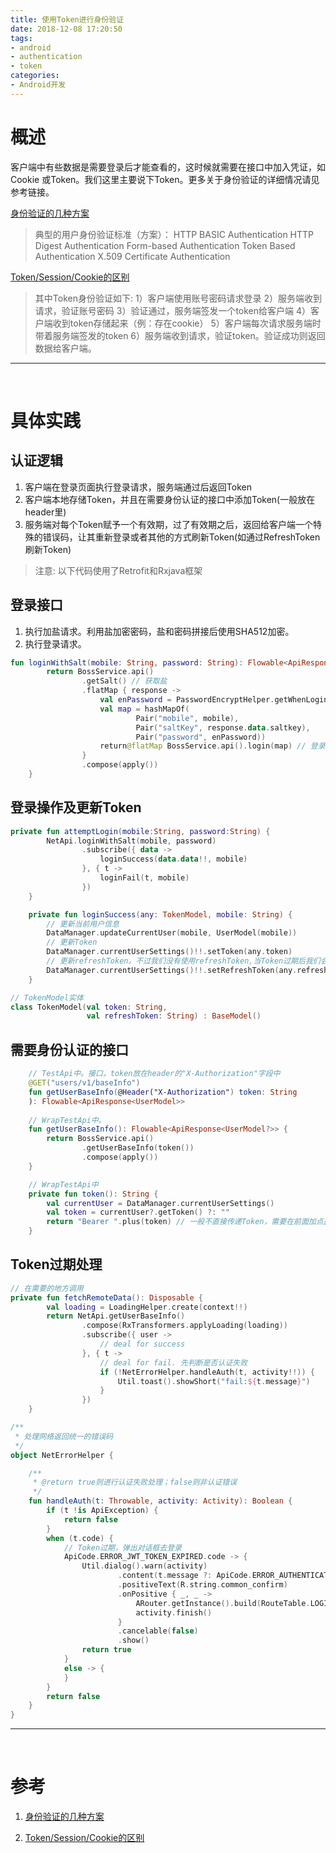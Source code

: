 ```yaml
---
title: 使用Token进行身份验证
date: 2018-12-08 17:20:50
tags:
- android
- authentication
- token
categories:
- Android开发
---
```


# 概述

客户端中有些数据是需要登录后才能查看的，这时候就需要在接口中加入凭证，如Cookie 或Token。我们这里主要说下Token。更多关于身份验证的详细情况请见参考链接。

[身份验证的几种方案](https://www.jianshu.com/p/eaf9197abb6b)

> 典型的用户身份验证标准（方案）：
> HTTP BASIC Authentication
> HTTP Digest Authentication
> Form-based Authentication
> Token Based Authentication
> X.509 Certificate Authentication

[Token/Session/Cookie的区别](https://www.jianshu.com/p/5ac166c5fe76)

>其中Token身份验证如下:
>1）客户端使用账号密码请求登录
>2）服务端收到请求，验证账号密码
>3）验证通过，服务端签发一个token给客户端
>4）客户端收到token存储起来（例：存在cookie）
>5）客户端每次请求服务端时带着服务端签发的token
>6）服务端收到请求，验证token。验证成功则返回数据给客户端。

----

<br>

# 具体实践

## 认证逻辑

1. 客户端在登录页面执行登录请求，服务端通过后返回Token
2. 客户端本地存储Token，并且在需要身份认证的接口中添加Token(一般放在header里)
3. 服务端对每个Token赋予一个有效期，过了有效期之后，返回给客户端一个特殊的错误码，让其重新登录或者其他的方式刷新Token(如通过RefreshToken刷新Token)

>注意: 以下代码使用了Retrofit和Rxjava框架

## 登录接口

1. 执行加盐请求。利用盐加密密码，盐和密码拼接后使用SHA512加密。
2. 执行登录请求。

```kotlin
fun loginWithSalt(mobile: String, password: String): Flowable<ApiResponse<TokenModel?>> {
        return BossService.api()
                .getSalt() // 获取盐
                .flatMap { response ->
                    val enPassword = PasswordEncryptHelper.getWhenLogin(password, response.data!!.salt) // 加密
                    val map = hashMapOf(
                            Pair("mobile", mobile),
                            Pair("saltKey", response.data.saltkey),
                            Pair("password", enPassword))
                    return@flatMap BossService.api().login(map) // 登录
                }
                .compose(apply())
    }
```

## 登录操作及更新Token

```kotlin
private fun attemptLogin(mobile:String, password:String) {
        NetApi.loginWithSalt(mobile, password)
                .subscribe({ data ->
                    loginSuccess(data.data!!, mobile)
                }, { t ->
                    loginFail(t, mobile)
                })
    }

    private fun loginSuccess(any: TokenModel, mobile: String) {
	    // 更新当前用户信息
        DataManager.updateCurrentUser(mobile, UserModel(mobile))
        // 更新Token
        DataManager.currentUserSettings()!!.setToken(any.token)
		// 更新refreshToken。不过我们没有使用refreshToken,当Token过期后我们会提示用户去登录。        
        DataManager.currentUserSettings()!!.setRefreshToken(any.refreshToken)
    }

// TokenModel实体
class TokenModel(val token: String,
                 val refreshToken: String) : BaseModel()
```

## 需要身份认证的接口

```kotlin
	// TestApi中。接口，token放在header的"X-Authorization"字段中
    @GET("users/v1/baseInfo")
    fun getUserBaseInfo(@Header("X-Authorization") token: String
    ): Flowable<ApiResponse<UserModel>>
	
	// WrapTestApi中。
    fun getUserBaseInfo(): Flowable<ApiResponse<UserModel?>> {
        return BossService.api()
                .getUserBaseInfo(token())
                .compose(apply())
    }

	// WrapTestApi中
    private fun token(): String {
        val currentUser = DataManager.currentUserSettings()
        val token = currentUser?.getToken() ?: ""
        return "Bearer ".plus(token) // 一般不直接传递Token，需要在前面加点盐，为了简单起见，我们的项目固定写了一个字符串。
    }
```

## Token过期处理

```kotlin
// 在需要的地方调用
private fun fetchRemoteData(): Disposable {
        val loading = LoadingHelper.create(context!!)
        return NetApi.getUserBaseInfo()
                .compose(RxTransformers.applyLoading(loading))
                .subscribe({ user ->
	                // deal for success 
                }, { t ->
	                // deal for fail. 先判断是否认证失败
                    if (!NetErrorHelper.handleAuth(t, activity!!)) {
                        Util.toast().showShort("fail:${t.message}")
                    }
                })
    }

/**
 * 处理网络返回统一的错误码
 */
object NetErrorHelper {

    /**
     * @return true则进行认证失败处理；false则非认证错误
     */
    fun handleAuth(t: Throwable, activity: Activity): Boolean {
        if (t !is ApiException) {
            return false
        }
        when (t.code) {
	        // Token过期，弹出对话框去登录
            ApiCode.ERROR_JWT_TOKEN_EXPIRED.code -> {
                Util.dialog().warn(activity)
                        .content(t.message ?: ApiCode.ERROR_AUTHENTICATION_FAILED.description)
                        .positiveText(R.string.common_confirm)
                        .onPositive { _, _ ->
                            ARouter.getInstance().build(RouteTable.LOGIN).navigation()
                            activity.finish()
                        }
                        .cancelable(false)
                        .show()
                return true
            }
            else -> {
            }
        }
        return false
    }
}
```



----

<br>

# 参考

1. [身份验证的几种方案](https://www.jianshu.com/p/eaf9197abb6b)

2. [Token/Session/Cookie的区别](https://www.jianshu.com/p/5ac166c5fe76)
